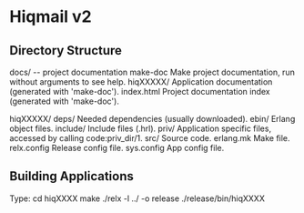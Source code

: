# Hiqmail v2 #

## Directory Structure ##

docs/ -- project documentation
	make-doc
		Make project documentation, run without arguments to see help.
	hiqXXXXX/
		Application documentation (generated with 'make-doc').
        index.html
                Project documentation index (generated with 'make-doc').

hiqXXXXX/
        deps/
                Needed dependencies (usually downloaded).
        ebin/
                Erlang object files.
        include/
                Include files (.hrl).
        priv/
                Application specific files, accessed by calling
                code:priv_dir/1.
        src/
                Source code.
        erlang.mk
                Make file.
        relx.config
                Release config file.
        sys.config
                App config file.

## Building Applications ##

Type:
        cd hiqXXXX
        make
        ./relx -l ../ -o release
        ./release/bin/hiqXXXX
